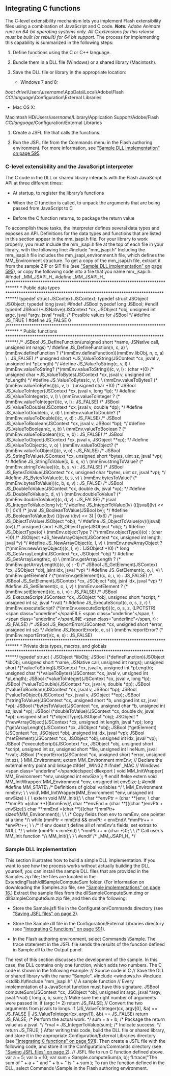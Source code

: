 ## Integrating C functions

The C-level extensibility mechanism lets you implement Flash extensibility files using a combination of JavaScript and C code.
***Note:** Adobe Animate runs on 64-bit operating systems only. All C extensions for this release must be built (or rebuilt) for 64 bit support.*
The process for implementing this capability is summarized in the following steps:

1.  Define functions using the C or C++ language.

2.  Bundle them in a DLL file (Windows) or a shared library (Macintosh).

3.  Save the DLL file or library in the appropriate location:

    -   Windows 7 and 8:

*boot drive*\\Users\\*username*\\AppData\\Local\\Adobe\\Flash *CC*\\*language*\\Configuration\\External Libraries

-   Mac OS X:

Macintosh HD/Users/*username*/Library/Application Support/Adobe/Flash
*CC*/*language*/Configuration/External Libraries

1.  Create a JSFL file that calls the functions.

2.  Run the JSFL file from the Commands menu in the Flash authoring environment. For more information, see ["Sample DLL implementation" on page 595](#sample-dll-implementation).

### C-level extensibility and the JavaScript interpreter

The C code in the DLL or shared library interacts with the Flash JavaScript API at three different times:

-   At startup, to register the library’s functions

-   When the C function is called, to unpack the arguments that are being passed from JavaScript to C

-   Before the C function returns, to package the return value

To accomplish these tasks, the interpreter defines several data types and exposes an API. Definitions for the data types and functions that are listed in this section appear in the mm\_jsapi.h file. For your library to work properly, you must include the mm\_jsapi.h file at the top of each file in your library, with the following line:
\#include "mm\_jsapi.h"
Including the mm\_jsapi.h file includes the mm\_jsapi\_environment.h file, which defines the MM\_Environment structure.
To get a copy of the mm\_jsapi.h file, extract it from the sample ZIP or SIT file (see ["Sample DLL implementation" on](#sample-dll-implementation) [page 595](#sample-dll-implementation)), or copy the following code into a file that you name mm\_jsapi.h:
\#ifndef \_MM\_JSAPI\_H\_ \#define \_MM\_JSAPI\_H\_
/\*\*\*\*\*\*\*\*\*\*\*\*\*\*\*\*\*\*\*\*\*\*\*\*\*\*\*\*\*\*\*\*\*\*\*\*\*\*\*\*\*\*\*\*\*\*\*\*\*\*\*\*\*\*\*\*\*\*\*\*\*\*\*\*\*\*\*\*\*\*\*\*\*\*\*\*\*
\* Public data types
\*\*\*\*\*\*\*\*\*\*\*\*\*\*\*\*\*\*\*\*\*\*\*\*\*\*\*\*\*\*\*\*\*\*\*\*\*\*\*\*\*\*\*\*\*\*\*\*\*\*\*\*\*\*\*\*\*\*\*\*\*\*\*\*\*\*\*\*\*\*\*\*\*\*\*\*/
typedef struct JSContext JSContext; typedef struct JSObject JSObject; typedef long jsval;
\#ifndef JSBool typedef long JSBool; \#endif
typedef JSBool (\*JSNative)(JSContext \*cx, JSObject \*obj, unsigned int argc, jsval \*argv, jsval \*rval);
/\* Possible values for JSBool \*/ \#define JS\_TRUE 1
\#define JS\_FALSE 0
/\*\*\*\*\*\*\*\*\*\*\*\*\*\*\*\*\*\*\*\*\*\*\*\*\*\*\*\*\*\*\*\*\*\*\*\*\*\*\*\*\*\*\*\*\*\*\*\*\*\*\*\*\*\*\*\*\*\*\*\*\*\*\*\*\*\*\*\*\*\*\*\*\*\*\*\*\*
\* Public functions
\*\*\*\*\*\*\*\*\*\*\*\*\*\*\*\*\*\*\*\*\*\*\*\*\*\*\*\*\*\*\*\*\*\*\*\*\*\*\*\*\*\*\*\*\*\*\*\*\*\*\*\*\*\*\*\*\*\*\*\*\*\*\*\*\*\*\*\*\*\*\*\*\*\*\*\*/
/\* JSBool JS\_DefineFunction(unsigned short \*name, JSNative call, unsigned int nargs) \*/ \#define JS\_DefineFunction(n, c, a) \\
(mmEnv.defineFunction ? (\*(mmEnv.defineFunction))(mmEnv.libObj, n, c, a) \\
: JS\_FALSE)
/\* unsigned short \*JS\_ValueToString(JSContext \*cx, jsval v, unsigned int \*pLength) \*/ \#define JS\_ValueToString(c, v, l) \\
(mmEnv.valueToString? (\*(mmEnv.valueToString))(c, v, l) : (char \*)0)
/\* unsigned char \*JS\_ValueToBytes(JSContext \*cx, jsval v, unsigned int \*pLength) \*/ \#define JS\_ValueToBytes(c, v, l) \\
(mmEnv.valueToBytes? (\*(mmEnv.valueToBytes))(c, v, l) : (unsigned char \*)0)
/\* JSBool JS\_ValueToInteger(JSContext \*cx, jsval v, long \*lp); \*/ \#define JS\_ValueToInteger(c, v, l) \\
(mmEnv.valueToInteger ? (\*(mmEnv.valueToInteger))(c, v, l) : JS\_FALSE)
/\* JSBool JS\_ValueToDouble(JSContext \*cx, jsval v, double \*dp); \*/ \#define JS\_ValueToDouble(c, v, d) \\
(mmEnv.valueToDouble? (\*(mmEnv.valueToDouble))(c, v, d) : JS\_FALSE)
/\* JSBool JS\_ValueToBoolean(JSContext \*cx, jsval v, JSBool \*bp); \*/ \#define JS\_ValueToBoolean(c, v, b) \\
(mmEnv.valueToBoolean ? (\*(mmEnv.valueToBoolean))(c, v, b) : JS\_FALSE)
/\* JSBool JS\_ValueToObject(JSContext \*cx, jsval v, JSObject \*\*op); \*/ \#define JS\_ValueToObject(c, v, o) \\
(mmEnv.valueToObject? (\*(mmEnv.valueToObject))(c, v, o) : JS\_FALSE)
/\* JSBool JS\_StringToValue(JSContext \*cx, unsigned short \*bytes, uint sz, jsval \*vp); \*/ \#define JS\_StringToValue(c, b, s, v) \\
(mmEnv.stringToValue? (\*(mmEnv.stringToValue))(c, b, s, v) : JS\_FALSE)
/\* JSBool JS\_BytesToValue(JSContext \*cx, unsigned char \*bytes, uint sz, jsval \*vp); \*/ \#define JS\_BytesToValue(c, b, s, v) \\
(mmEnv.bytesToValue? (\*(mmEnv.bytesToValue))(c, b, s, v) : JS\_FALSE)
/\* JSBool JS\_DoubleToValue(JSContext \*cx, double dv, jsval \*vp); \*/ \#define JS\_DoubleToValue(c, d, v) \\
(mmEnv.doubleToValue? (\*(mmEnv.doubleToValue))(c, d, v) : JS\_FALSE)
/\* jsval JS\_IntegerToValue(long lv); \*/
\#define JS\_IntegerToValue(lv) (((jsval)(lv) \<\< 1) \| 0x1)
/\* jsval JS\_BooleanToValue(JSBool bv); \*/
\#define JS\_BooleanToValue(bv) (((jsval)(bv) \<\< 3) \| 0x6)
/\* jsval JS\_ObjectToValue(JSObject \*obj); \*/ \#define JS\_ObjectToValue(ov)((jsval)(ov))
/\* unsigned short \*JS\_ObjectType(JSObject \*obj); \*/ \#define JS\_ObjectType(o) \\
(mmEnv.objectType ? (\*(mmEnv.objectType))(o) : (char \*)0)
/\* JSObject \*JS\_NewArrayObject(JSContext \*cx, unsigned int length, jsval \*v) \*/ \#define JS\_NewArrayObject(c, l, v) \\
(mmEnv.newArrayObject ? (\*(mmEnv.newArrayObject))(c, l, v) : (JSObject \*)0)
/\* long JS\_GetArrayLength(JSContext \*cx, JSObject \*obj) \*/ \#define JS\_GetArrayLength(c, o) \\
(mmEnv.getArrayLength ? (\*(mmEnv.getArrayLength))(c, o) : -1)
/\* JSBool JS\_GetElement(JSContext \*cx, JSObject \*obj, jsint idx, jsval \*vp) \*/ \#define JS\_GetElement(c, o, i, v) \\
(mmEnv.getElement ? (\*(mmEnv.getElement))(c, o, i, v) : JS\_FALSE)
/\* JSBool JS\_SetElement(JSContext \*cx, JSObject \*obj, jsint idx, jsval \*vp) \*/ \#define JS\_SetElement(c, o, i, v) \\
(mmEnv.setElement ? (\*(mmEnv.setElement))(c, o, i, v) : JS\_FALSE)
/\* JSBool JS\_ExecuteScript(JSContext \*cx, JSObject \*obj, unsigned short \*script,
\* unsigned int sz, jsval \*rval) \*/ \#define JS\_ExecuteScript(c, o, s, z, r) \\
(mmEnv.executeScript? (\*(mmEnv.executeScript))(c, o, s, z, (LPCTSTR) <span class="underline"</spanFILE <span class="underline"</span, \\
<span class="underline"</spanLINE <span class="underline"</span, r) : JS\_FALSE)
/\* JSBool JS\_ReportError(JSContext \*cx, unsigned short \*error, unsigned int sz) \*/ \#define JS\_ReportError(c, e, s) \\
(mmEnv.reportError? (\*(mmEnv.reportError))(c, e, s) : JS\_FALSE)
/\*\*\*\*\*\*\*\*\*\*\*\*\*\*\*\*\*\*\*\*\*\*\*\*\*\*\*\*\*\*\*\*\*\*\*\*\*\*\*\*\*\*\*\*\*\*\*\*\*\*\*\*\*\*\*\*\*\*\*\*\*\*\*\*\*\*\*\*\*\*\*\*\*\*\*\*\*
\* Private data types, macros, and globals
\*\*\*\*\*\*\*\*\*\*\*\*\*\*\*\*\*\*\*\*\*\*\*\*\*\*\*\*\*\*\*\*\*\*\*\*\*\*\*\*\*\*\*\*\*\*\*\*\*\*\*\*\*\*\*\*\*\*\*\*\*\*\*\*\*\*\*\*\*\*\*\*\*\*\*\*/
typedef struct { JSObject \*libObj;
JSBool (\*defineFunction)(JSObject \*libObj, unsigned short \*name, JSNative call, unsigned int nargs);
unsigned short \*(\*valueToString)(JSContext \*cx, jsval v, unsigned int \*pLength); unsigned char \*(\*valueToBytes)(JSContext \*cx, jsval v, unsigned int \*pLength); JSBool (\*valueToInteger)(JSContext \*cx, jsval v, long \*lp);
JSBool (\*valueToDouble)(JSContext \*cx, jsval v, double \*dp); JSBool (\*valueToBoolean)(JSContext \*cx, jsval v, JSBool \*bp); JSBool (\*valueToObject)(JSContext \*cx, jsval v, JSObject \*\*op);
JSBool (\*stringToValue)(JSContext \*cx, unsigned short \*b, unsigned int sz, jsval \*vp); JSBool (\*bytesToValue)(JSContext \*cx, unsigned char \*b, unsigned int sz, jsval \*vp); JSBool (\*doubleToValue)(JSContext \*cx, double dv, jsval \*vp);
unsigned short \*(\*objectType)(JSObject \*obj);
JSObject \*(\*newArrayObject)(JSContext \*cx, unsigned int length, jsval \*vp); long (\*getArrayLength)(JSContext \*cx, JSObject \*obj);
JSBool (\*getElement)(JSContext \*cx, JSObject \*obj, unsigned int idx, jsval \*vp);
JSBool (\*setElement)(JSContext \*cx, JSObject \*obj, unsigned int idx, jsval \*vp);
JSBool (\*executeScript)(JSContext \*cx, JSObject \*obj, unsigned short \*script, unsigned int sz, unsigned short \*file, unsigned int lineNum, jsval \*rval); JSBool (\*reportError)(JSContext \*cx, unsigned short \*error, unsigned int sz);
} MM\_Environment;
extern MM\_Environment mmEnv;
// Declare the external entry point and linkage \#ifdef \_WIN32
\# ifndef \_MAC
// Windows
<span class="underline"</spandeclspec( dllexport ) void MM\_InitWrapper( MM\_Environment \*env, unsigned int envSize ); \# endif
\#else
extern void MM\_InitWrapper( MM\_Environment \*env, unsigned int envSize ); \#endif
\#define MM\_STATE\\
/\* Definitions of global variables \*/ \\ MM\_Environment mmEnv; \\
\\ void\\
MM\_InitWrapper(MM\_Environment \*env, unsigned int envSize) \\
{ \\
extern void MM\_Init();\\
\\
char \*\*envPtr = (char \*\*)env; \\ char \*\*mmPtr =(char \*\*)(&mmEnv);\\
char \*\*envEnd = (char \*\*)((char \*)envPtr + envSize);\\
char \*\*mmEnd =(char \*\*)((char \*)mmPtr+ sizeof(MM\_Environment)); \\
\\
/\* Copy fields from env to mmEnv, one pointer at a time \*/\\ while (mmPtr \< mmEnd && envPtr \< envEnd)\\
\*mmPtr++ = \*envPtr++; \\
\\
/\* If env doesn't define all of mmEnv's fields, set extras to NULL \*/ \\ while (mmPtr \< mmEnd) \\
\*mmPtr++ = (char \*)0; \\
\\
/\* Call user's MM\_Init function \*/\\ MM\_Init();\\
} \\
\#endif /\* \_MM\_JSAPI\_H\_ \*/

### Sample DLL implementation

This section illustrates how to build a simple DLL implementation. If you want to see how the process works without actually building the DLL yourself, you can install the sample DLL files that are provided in the Samples.zip file; the files are located in the ExtendingFlash/dllSampleComputeSum folder. (For information on downloading the Samples.zip file, see ["Sample implementations" on page 16](#_bookmark9).) Extract the sample files from the dllSampleComputeSum.dmg or dllSampleComputeSum.zip file, and then do the following:

-   Store the Sample.jsfl file in the Configuration/Commands directory (see ["Saving JSFL files" on page 2](#_bookmark3)).

-   Store the Sample.dll file in the Configuration/External Libraries directory (see ["Integrating C functions" on page 591](#_bookmark1167)).

-   In the Flash authoring environment, select Commands \Sample. The trace statement in the JSFL file sends the results of the function defined in Sample.dll to the Output panel.

The rest of this section discusses the development of the sample. In this case, the DLL contains only one function, which adds two numbers. The C code is shown in the following example:
// Source code in C
// Save the DLL or shared library with the name "Sample". \#include \<windows.h\>
\#include \<stdlib.h\\#include "mm\_jsapi.h"
// A sample function
// Every implementation of a JavaScript function must have this signature.
JSBool computeSum(JSContext \*cx, JSObject \*obj, unsigned int argc, jsval \*argv, jsval \*rval)
{
long a, b, sum;
// Make sure the right number of arguments were passed in. if (argc != 2)
return JS\_FALSE;
// Convert the two arguments from jsvals to longs.
if (JS\_ValueToInteger(cx, argv\[0\], &a) == JS\_FALSE \|\| JS\_ValueToInteger(cx, argv\[1\], &b) == JS\_FALSE)
return JS\_FALSE;
/\* Perform the actual work. \*/ sum = a + b;
/\* Package the return value as a jsval. \*/
\*rval = JS\_IntegerToValue(sum);
/\* Indicate success. \*/ return JS\_TRUE;
}
After writing this code, build the DLL file or shared library, and store it in the appropriate Configuration/External Libraries directory (see ["Integrating C functions" on page 591](#_bookmark1167)). Then create a JSFL file with the following code, and store it in the Configuration/Commands directory (see ["Saving JSFL files" on page 2](#_bookmark3)).
// JSFL file to run C function defined above. var a = 5;
var b = 10;
var sum = Sample.computeSum(a, b);
fl.trace("The sum of " + a + " and " + b + " is " + sum );
To run the function defined in the DLL, select Commands \Sample in the Flash authoring environment.

